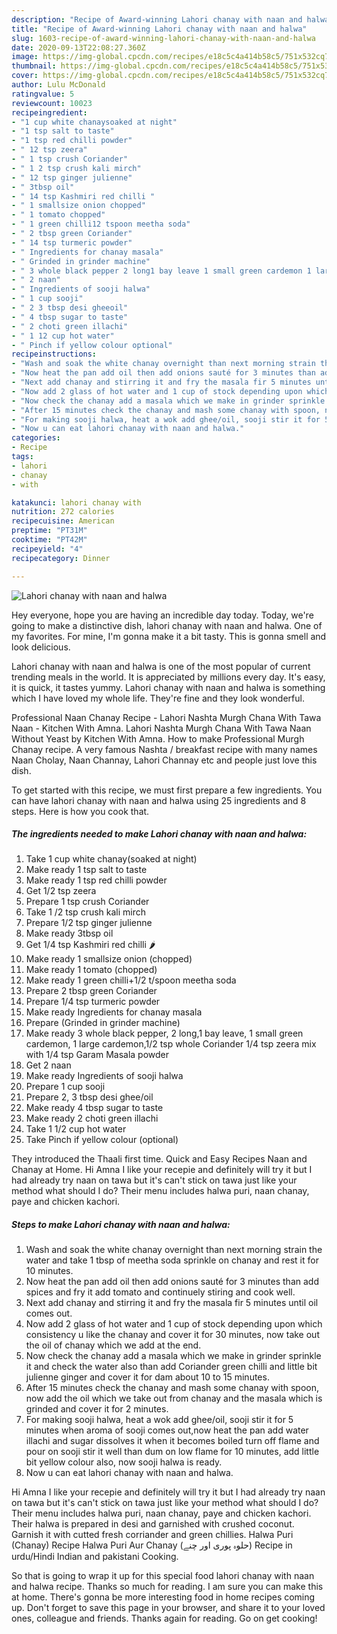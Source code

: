 ```yaml
---
description: "Recipe of Award-winning Lahori chanay with naan and halwa"
title: "Recipe of Award-winning Lahori chanay with naan and halwa"
slug: 1603-recipe-of-award-winning-lahori-chanay-with-naan-and-halwa
date: 2020-09-13T22:08:27.360Z
image: https://img-global.cpcdn.com/recipes/e18c5c4a414b58c5/751x532cq70/lahori-chanay-with-naan-and-halwa-recipe-main-photo.jpg
thumbnail: https://img-global.cpcdn.com/recipes/e18c5c4a414b58c5/751x532cq70/lahori-chanay-with-naan-and-halwa-recipe-main-photo.jpg
cover: https://img-global.cpcdn.com/recipes/e18c5c4a414b58c5/751x532cq70/lahori-chanay-with-naan-and-halwa-recipe-main-photo.jpg
author: Lulu McDonald
ratingvalue: 5
reviewcount: 10023
recipeingredient:
- "1 cup white chanaysoaked at night"
- "1 tsp salt to taste"
- "1 tsp red chilli powder"
- " 12 tsp zeera"
- " 1 tsp crush Coriander"
- " 1 2 tsp crush kali mirch"
- " 12 tsp ginger julienne"
- " 3tbsp oil"
- " 14 tsp Kashmiri red chilli "
- " 1 smallsize onion chopped"
- " 1 tomato chopped"
- " 1 green chilli12 tspoon meetha soda"
- " 2 tbsp green Coriander"
- " 14 tsp turmeric powder"
- " Ingredients for chanay masala"
- " Grinded in grinder machine"
- " 3 whole black pepper 2 long1 bay leave 1 small green cardemon 1 large cardemon12 tsp whole Coriander 14 tsp zeera mix with 14 tsp Garam Masala powder"
- " 2 naan"
- " Ingredients of sooji halwa"
- " 1 cup sooji"
- " 2 3 tbsp desi gheeoil"
- " 4 tbsp sugar to taste"
- " 2 choti green illachi"
- " 1 12 cup hot water"
- " Pinch if yellow colour optional"
recipeinstructions:
- "Wash and soak the white chanay overnight than next morning strain the water and take 1 tbsp of meetha soda sprinkle on chanay and rest it for 10 minutes."
- "Now heat the pan add oil then add onions sauté for 3 minutes than add spices and fry it add tomato and continuely stiring and cook well."
- "Next add chanay and stirring it and fry the masala fir 5 minutes until oil comes out."
- "Now add 2 glass of hot water and 1 cup of stock depending upon which consistency u like the chanay and cover it for 30 minutes, now take out the oil of chanay which we add at the end."
- "Now check the chanay add a masala which we make in grinder sprinkle it and check the water also than add Coriander green chilli and little bit julienne ginger and cover it for dam about 10 to 15 minutes."
- "After 15 minutes check the chanay and mash some chanay with spoon, now add the oil which we take out from chanay and the masala which is grinded and cover it for 2 minutes."
- "For making sooji halwa, heat a wok add ghee/oil, sooji stir it for 5 minutes when aroma of sooji comes out,now heat the pan add water illachi and sugar dissolves it when it becomes boiled turn off flame and pour on sooji stir it well than dum on low flame for 10 minutes, add little bit yellow colour also, now sooji halwa is ready."
- "Now u can eat lahori chanay with naan and halwa."
categories:
- Recipe
tags:
- lahori
- chanay
- with

katakunci: lahori chanay with 
nutrition: 272 calories
recipecuisine: American
preptime: "PT31M"
cooktime: "PT42M"
recipeyield: "4"
recipecategory: Dinner

---
```



![Lahori chanay with naan and halwa](https://img-global.cpcdn.com/recipes/e18c5c4a414b58c5/751x532cq70/lahori-chanay-with-naan-and-halwa-recipe-main-photo.jpg)

Hey everyone, hope you are having an incredible day today. Today, we're going to make a distinctive dish, lahori chanay with naan and halwa. One of my favorites. For mine, I'm gonna make it a bit tasty. This is gonna smell and look delicious.

Lahori chanay with naan and halwa is one of the most popular of current trending meals in the world. It is appreciated by millions every day. It's easy, it is quick, it tastes yummy. Lahori chanay with naan and halwa is something which I have loved my whole life. They're fine and they look wonderful.

Professional Naan Chanay Recipe - Lahori Nashta Murgh Chana With Tawa Naan - Kitchen With Amna. Lahori Nashta Murgh Chana With Tawa Naan Without Yeast by Kitchen With Amna. How to make Professional Murgh Chanay recipe. A very famous Nashta / breakfast recipe with many names Naan Cholay, Naan Channay, Lahori Channay etc and people just love this dish.


To get started with this recipe, we must first prepare a few ingredients. You can have lahori chanay with naan and halwa using 25 ingredients and 8 steps. Here is how you cook that.

<!--inarticleads1-->

##### The ingredients needed to make Lahori chanay with naan and halwa:

1. Take 1 cup white chanay(soaked at night)
1. Make ready 1 tsp salt to taste
1. Make ready 1 tsp red chilli powder
1. Get  1/2 tsp zeera
1. Prepare  1 tsp crush Coriander
1. Take  1 /2 tsp crush kali mirch
1. Prepare  1/2 tsp ginger julienne
1. Make ready  3tbsp oil
1. Get  1/4 tsp Kashmiri red chilli 🌶
1. Make ready  1 smallsize onion (chopped)
1. Make ready  1 tomato (chopped)
1. Make ready  1 green chilli+1/2 t/spoon meetha soda
1. Prepare  2 tbsp green Coriander
1. Prepare  1/4 tsp turmeric powder
1. Make ready  Ingredients for chanay masala
1. Prepare  (Grinded in grinder machine)
1. Make ready  3 whole black pepper, 2 long,1 bay leave, 1 small green cardemon, 1 large cardemon,1/2 tsp whole Coriander 1/4 tsp zeera mix with 1/4 tsp Garam Masala powder
1. Get  2 naan
1. Make ready  Ingredients of sooji halwa
1. Prepare  1 cup sooji
1. Prepare  2, 3 tbsp desi ghee/oil
1. Make ready  4 tbsp sugar to taste
1. Make ready  2 choti green illachi
1. Take  1 1/2 cup hot water
1. Take  Pinch if yellow colour (optional)


They introduced the Thaali first time. Quick and Easy Recipes Naan and Chanay at Home. Hi Amna I like your recepie and definitely will try it but I had already try naan on tawa but it&#39;s can&#39;t stick on tawa just like your method what should I do? Their menu includes halwa puri, naan chanay, paye and chicken kachori. 

<!--inarticleads2-->

##### Steps to make Lahori chanay with naan and halwa:

1. Wash and soak the white chanay overnight than next morning strain the water and take 1 tbsp of meetha soda sprinkle on chanay and rest it for 10 minutes.
1. Now heat the pan add oil then add onions sauté for 3 minutes than add spices and fry it add tomato and continuely stiring and cook well.
1. Next add chanay and stirring it and fry the masala fir 5 minutes until oil comes out.
1. Now add 2 glass of hot water and 1 cup of stock depending upon which consistency u like the chanay and cover it for 30 minutes, now take out the oil of chanay which we add at the end.
1. Now check the chanay add a masala which we make in grinder sprinkle it and check the water also than add Coriander green chilli and little bit julienne ginger and cover it for dam about 10 to 15 minutes.
1. After 15 minutes check the chanay and mash some chanay with spoon, now add the oil which we take out from chanay and the masala which is grinded and cover it for 2 minutes.
1. For making sooji halwa, heat a wok add ghee/oil, sooji stir it for 5 minutes when aroma of sooji comes out,now heat the pan add water illachi and sugar dissolves it when it becomes boiled turn off flame and pour on sooji stir it well than dum on low flame for 10 minutes, add little bit yellow colour also, now sooji halwa is ready.
1. Now u can eat lahori chanay with naan and halwa.


Hi Amna I like your recepie and definitely will try it but I had already try naan on tawa but it&#39;s can&#39;t stick on tawa just like your method what should I do? Their menu includes halwa puri, naan chanay, paye and chicken kachori. Their halwa is prepared in desi and garnished with crushed coconut. Garnish it with cutted fresh corriander and green chillies. Halwa Puri (Chanay) Recipe Halwa Puri Aur Chanay (حلوہ پوری اور چنے) Recipe in urdu/Hindi Indian and pakistani Cooking. 

So that is going to wrap it up for this special food lahori chanay with naan and halwa recipe. Thanks so much for reading. I am sure you can make this at home. There's gonna be more interesting food in home recipes coming up. Don't forget to save this page in your browser, and share it to your loved ones, colleague and friends. Thanks again for reading. Go on get cooking!
